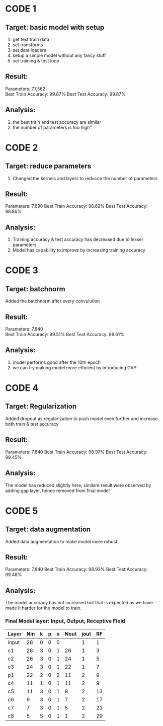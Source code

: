 # CODE 1
## Target: basic model with setup	
1. get test train data
2. set transforms
3. set data loaders
4. setup a simple model without any fancy stuff
5. set training & test loop
## Result:
Parameters: 77,562	
Best Train Accuracy: 99.87%	
Best Test Accuracy: 99.87%	
## Analysis: 
1. the best train and test accuracy are similar 
2. the number of parameters is too high"

# CODE 2
## Target: reduce parameters
1. Changed the kernels and layers to reducce the number of parameters
## Result:
Parameters: 7,690
Best Train Accuracy: 98.62%
Best Test Accuracy: 98.86%
## Analysis:
1. Training accuracy & test accuracy has decreased due to lesser parameters 
2. Model has capability to improve by increasing training accuracy

# CODE 3 
## Target: batchnorm	
Added the batchnorm after every convulution
## Result:
Parameters: 7,840	
Best Train Accuracy: 99.51%
Best Test Accuracy: 99.61%
## Analysis:
1. model performs good after the 10th epoch
2. we can try making model more efficient by introducing GAP

# CODE 4
## Target: Regularization 
Added dropout as regularization to push model even further and increase both train & test accuracy
## Result:
Parameters: 7,840
Best Train Accuracy: 98.97%
Best Test Accuracy: 99.45%
## Analysis: 
The model has reduced slightly here,
similare result were observed by adding gap layer, hence removed from final model

# CODE 5
## Target: data augmentation	
Added data augmentation to make model more robust			
## Result:
Parameters: 7,840
Best Train Accuracy: 98.93%
Best Test Accuracy: 99.48%
## Analysis:
The model accuracy has not increased but that is expected as we have made it harder for the model to train.


### Final Model layer: Input, Output, Receptive Field
                    
Layer	| Nin |	k	| p | s |	Nout | jout |	RF
----- |-----|---|---|---|----- |----- |---
input|	28|	0|	0|	0|	|	1|	1|
c1|	28|	3|	0|	1|	26|	1|	3|
c2|	26|	3|	0|	1|	24|	1|	5|
c3|	24|	3|	0|	1|	22|	1|	7|
p1|	22|	2|	0|	2|	11|	2|	9|
c4|	11|	1|	0|	1|	11|	2|	9|
c5|	11|	3|	0|	1|	9|	2|	13|
c6|	9|	3|	0|	1|	7|	2|	17|
c7|	7|	3|	0|	1|	5|	2|	21|
c8|	5|	5|	0|	1|	1|	2|	29|
